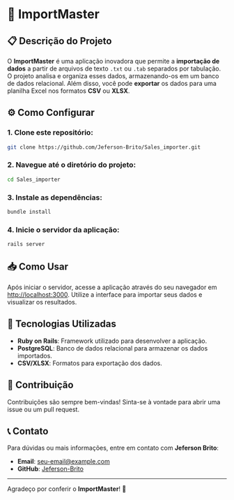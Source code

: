 # 🚀 ImportMaster

## 📋 Descrição do Projeto
O **ImportMaster** é uma aplicação inovadora que permite a **importação de dados** a partir de arquivos de texto `.txt` ou `.tab` separados por tabulação. O projeto analisa e organiza esses dados, armazenando-os em um banco de dados relacional. Além disso, você pode **exportar** os dados para uma planilha Excel nos formatos **CSV** ou **XLSX**.

## ⚙️ Como Configurar

### 1. Clone este repositório:
```bash
git clone https://github.com/Jeferson-Brito/Sales_importer.git
```

### 2. Navegue até o diretório do projeto:
```bash
cd Sales_importer
```

### 3. Instale as dependências:
```bash
bundle install
```

### 4. Inicie o servidor da aplicação:
```bash
rails server
```

## 📥 Como Usar
Após iniciar o servidor, acesse a aplicação através do seu navegador em [http://localhost:3000](http://localhost:3000). Utilize a interface para importar seus dados e visualizar os resultados.

## 📄 Tecnologias Utilizadas
- **Ruby on Rails**: Framework utilizado para desenvolver a aplicação.
- **PostgreSQL**: Banco de dados relacional para armazenar os dados importados.
- **CSV/XLSX**: Formatos para exportação dos dados.

## 🤝 Contribuição
Contribuições são sempre bem-vindas! Sinta-se à vontade para abrir uma issue ou um pull request.

## 📞 Contato
Para dúvidas ou mais informações, entre em contato com **Jeferson Brito**:
- **Email**: [seu-email@example.com](mailto:jeffersonbrito2455@gmail.com)
- **GitHub**: [Jeferson-Brito](https://github.com/Jeferson-Brito)

---

Agradeço por conferir o **ImportMaster**! 🌟
